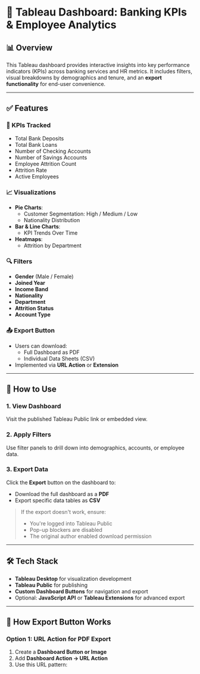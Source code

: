 # 🧮 Tableau Dashboard: Banking KPIs & Employee Analytics

## 📊 Overview

This Tableau dashboard provides interactive insights into key performance indicators (KPIs) across banking services and HR metrics. It includes filters, visual breakdowns by demographics and tenure, and an **export functionality** for end-user convenience.

---

## ✅ Features

### 📌 KPIs Tracked
- Total Bank Deposits
- Total Bank Loans
- Number of Checking Accounts
- Number of Savings Accounts
- Employee Attrition Count
- Attrition Rate
- Active Employees

### 📈 Visualizations
- **Pie Charts**:
  - Customer Segmentation: High / Medium / Low
  - Nationality Distribution
- **Bar & Line Charts**:
  - KPI Trends Over Time
- **Heatmaps**:
  - Attrition by Department

### 🔍 Filters
- **Gender** (Male / Female)
- **Joined Year**
- **Income Band**
- **Nationality**
- **Department**
- **Attrition Status**
- **Account Type**

### 📤 Export Button
- Users can download:
  - Full Dashboard as PDF
  - Individual Data Sheets (CSV)
- Implemented via **URL Action** or **Extension**

---

## 🚀 How to Use

### 1. View Dashboard
Visit the published Tableau Public link or embedded view.

### 2. Apply Filters
Use filter panels to drill down into demographics, accounts, or employee data.

### 3. Export Data
Click the **Export** button on the dashboard to:
- Download the full dashboard as a **PDF**
- Export specific data tables as **CSV**

> If the export doesn't work, ensure:
> - You're logged into Tableau Public
> - Pop-up blockers are disabled
> - The original author enabled download permission

---

## 🛠️ Tech Stack

- **Tableau Desktop** for visualization development
- **Tableau Public** for publishing
- **Custom Dashboard Buttons** for navigation and export
- Optional: **JavaScript API** or **Tableau Extensions** for advanced export

---

## 📎 How Export Button Works

### Option 1: URL Action for PDF Export

1. Create a **Dashboard Button or Image**
2. Add **Dashboard Action → URL Action**
3. Use this URL pattern:
